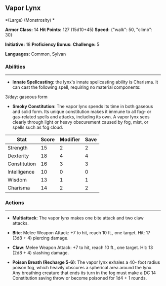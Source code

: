 ## Vapor Lynx
*(Large) (Monstrosity) *

**Armor Class:** 14
**Hit Points:** 127 (15d10+45)
**Speed:** {"walk": 50, "climb": 30}

**Initiative:** 18
**Proficiency Bonus:**
**Challenge:** 5

**Languages:** Common, Sylvan

### Abilities
 --- 
- **Innate Spellcasting**: the lynx's innate spellcasting ability is Charisma. It can cast the following spell, requiring no material components:

3/day: gaseous form

- **Smoky Constitution**: The vapor lynx spends its time in both gaseous and solid form. Its unique constitution makes it immune to all fog- or gas-related spells and attacks, including its own. A vapor lynx sees clearly through light or heavy obscurement caused by fog, mist, or spells such as fog cloud.



| Stat | Score | Modifier | Save |
| ---- | ---- | ---- | ---- |
| Strength | 15 | 2 | 2 |
| Dexterity | 18 | 4 | 4 |
| Constitution | 16 | 3 | 3 |
| Intelligence | 10 | 0 | 0 |
| Wisdom | 13 | 1 | 1 |
| Charisma | 14 | 2 | 2 |

### Actions
 --- 
- **Multiattack**: The vapor lynx makes one bite attack and two claw attacks.

- **Bite**: Melee Weapon Attack: +7 to hit, reach 10 ft., one target. Hit: 17 (3d8 + 4) piercing damage.

- **Claw**: Melee Weapon Attack: +7 to hit, reach 10 ft., one target. Hit: 13 (2d8 + 4) slashing damage.

- **Poison Breath (Recharge 5-6)**: The vapor lynx exhales a 40- foot radius poison fog, which heavily obscures a spherical area around the lynx. Any breathing creature that ends its turn in the fog must make a DC 14 Constitution saving throw or become poisoned for 1d4 + 1 rounds.

